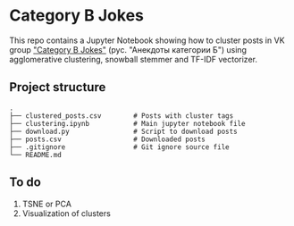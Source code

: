 # Category B Jokes

This repo contains a Jupyter Notebook showing how to cluster  posts in VK group ["Category B Jokes"](https://vk.com/baneks) (рус. "Анекдоты категории Б") using agglomerative clustering, snowball stemmer and TF-IDF vectorizer.

## Project structure

    .
    ├── clustered_posts.csv        # Posts with cluster tags
    ├── clustering.ipynb           # Main jupyter notebook file
    ├── download.py                # Script to download posts
    ├── posts.csv                  # Downloaded posts
    ├── .gitignore                 # Git ignore source file
    └── README.md

## To do
1. TSNE or PCA
2. Visualization of clusters
